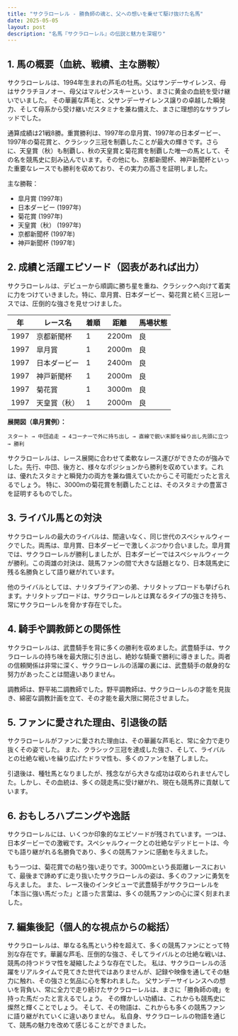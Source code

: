 ```yaml
---
title: "サクラローレル - 勝負師の魂と、父への想いを乗せて駆け抜けた名馬"
date: 2025-05-05
layout: post
description: "名馬『サクラローレル』の伝説と魅力を深堀り"
---
```


## 1. 馬の概要（血統、戦績、主な勝鞍）

サクラローレルは、1994年生まれの芦毛の牡馬。父はサンデーサイレンス、母はサクラチヨノオー、母父はマルゼンスキーという、まさに黄金の血統を受け継いでいました。  その華麗な芦毛と、父サンデーサイレンス譲りの卓越した瞬発力、そして母系から受け継いだスタミナを兼ね備えた、まさに理想的なサラブレッドでした。

通算成績は21戦8勝。重賞勝利は、1997年の皐月賞、1997年の日本ダービー、1997年の菊花賞と、クラシック三冠を制覇したことが最大の輝きです。さらに、天皇賞（秋）も制覇し、秋の天皇賞と菊花賞を制覇した唯一の馬として、その名を競馬史に刻み込んでいます。その他にも、京都新聞杯、神戸新聞杯といった重要なレースでも勝利を収めており、その実力の高さを証明しました。

主な勝鞍：

* 皐月賞 (1997年)
* 日本ダービー (1997年)
* 菊花賞 (1997年)
* 天皇賞（秋） (1997年)
* 京都新聞杯 (1997年)
* 神戸新聞杯 (1997年)


## 2. 成績と活躍エピソード（図表があれば出力）

サクラローレルは、デビューから順調に勝ち星を重ね、クラシックへ向けて着実に力をつけていきました。特に、皐月賞、日本ダービー、菊花賞と続く三冠レースでは、圧倒的な強さを見せつけました。

| 年 | レース名          | 着順 | 距離 | 馬場状態 |
|---|-------------------|-----|-----|---------|
| 1997 | 京都新聞杯        | 1   | 2200m| 良      |
| 1997 | 皐月賞           | 1   | 2000m| 良      |
| 1997 | 日本ダービー       | 1   | 2400m| 良      |
| 1997 | 神戸新聞杯        | 1   | 2000m| 良      |
| 1997 | 菊花賞           | 1   | 3000m| 良      |
| 1997 | 天皇賞（秋）       | 1   | 2000m| 良      |


**展開図（皐月賞例）：**

```
スタート → 中団追走 → 4コーナーで外に持ち出し → 直線で鋭い末脚を繰り出し先頭に立つ → 勝利
```

サクラローレルは、レース展開に合わせて柔軟なレース運びができたのが強みでした。先行、中団、後方と、様々なポジションから勝利を収めています。これは、優れたスタミナと瞬発力の両方を兼ね備えていたからこそ可能だったと言えるでしょう。  特に、3000mの菊花賞を制覇したことは、そのスタミナの豊富さを証明するものでした。


## 3. ライバル馬との対決

サクラローレルの最大のライバルは、間違いなく、同じ世代のスペシャルウィークでした。両馬は、皐月賞、日本ダービーで激しくぶつかり合いました。皐月賞では、サクラローレルが勝利しましたが、日本ダービーではスペシャルウィークが勝利。この両雄の対決は、競馬ファンの間で大きな話題となり、日本競馬史に残る名勝負として語り継がれています。

他のライバルとしては、ナリタブライアンの弟、ナリタトップロードも挙げられます。ナリタトップロードは、サクラローレルとは異なるタイプの強さを持ち、常にサクラローレルを脅かす存在でした。


## 4. 騎手や調教師との関係性

サクラローレルは、武豊騎手を背に多くの勝利を収めました。武豊騎手は、サクラローレルの持ち味を最大限に引き出し、絶妙な騎乗で勝利に導きました。両者の信頼関係は非常に深く、サクラローレルの活躍の裏には、武豊騎手の献身的な努力があったことは間違いありません。

調教師は、野平祐二調教師でした。野平調教師は、サクラローレルの才能を見抜き、綿密な調教計画を立て、その才能を最大限に開花させました。


## 5. ファンに愛された理由、引退後の話

サクラローレルがファンに愛された理由は、その華麗な芦毛と、常に全力で走り抜くその姿でした。  また、クラシック三冠を達成した強さ、そして、ライバルとの壮絶な戦いを繰り広げたドラマ性も、多くのファンを魅了しました。

引退後は、種牡馬となりましたが、残念ながら大きな成功は収められませんでした。しかし、その血統は、多くの競走馬に受け継がれ、現在も競馬界に貢献しています。


## 6. おもしろハプニングや逸話

サクラローレルには、いくつか印象的なエピソードが残されています。一つは、日本ダービーでの激戦です。スペシャルウィークとの壮絶なデッドヒートは、今でも語り継がれる名勝負であり、多くの競馬ファンに感動を与えました。

もう一つは、菊花賞での粘り強い走りです。3000mという長距離レースにおいて、最後まで諦めずに走り抜いたサクラローレルの姿は、多くのファンに勇気を与えました。  また、レース後のインタビューで武豊騎手がサクラローレルを「本当に強い馬だった」と語った言葉は、多くの競馬ファンの心に深く刻まれました。


## 7. 編集後記（個人的な視点からの総括）

サクラローレルは、単なる名馬という枠を超えて、多くの競馬ファンにとって特別な存在です。華麗な芦毛、圧倒的な強さ、そしてライバルとの壮絶な戦いは、競馬の持つドラマ性を凝縮したような存在でした。  私は、サクラローレルの活躍をリアルタイムで見てきた世代ではありませんが、記録や映像を通してその魅力に触れ、その強さと気品に心を奪われました。  父サンデーサイレンスへの想いを背負い、常に全力で走り続けたサクラローレルは、まさに「勝負師の魂」を持った馬だったと言えるでしょう。  その輝かしい功績は、これからも競馬史に燦然と輝くことでしょう。  そして、その物語は、これからも多くの競馬ファンに語り継がれていくに違いありません。  私自身、サクラローレルの物語を通じて、競馬の魅力を改めて感じることができました。
